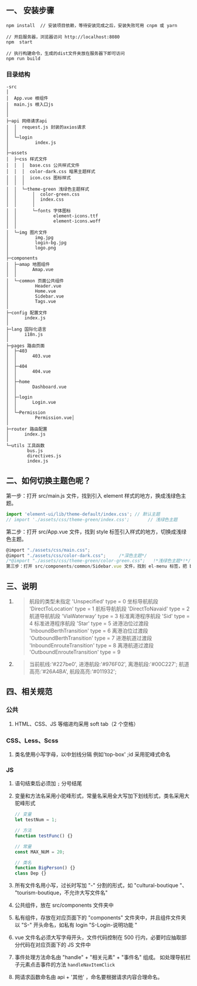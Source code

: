 ## 一、 安装步骤

```
npm install  // 安装项目依赖，等待安装完成之后，安装失败可用 cnpm 或 yarn

// 开启服务器，浏览器访问 http://localhost:8080
npm  start

// 执行构建命令，生成的dist文件夹放在服务器下即可访问
npm run build

```

### 目录结构

```
-src
│
│  App.vue 根组件
│  main.js 根入口js
│
│
├─api 网络请求api
│  │  request.js 封装的axios请求
│  │
│  └─login
│          index.js
│
├─assets
│  ├─css 样式文件
│  │  │  base.css 公共样式文件
│  │  │  color-dark.css 暗黑主题样式
│  │  │  icon.css 图标样式
│  │  │
│  │  └─theme-green 浅绿色主题样式
│  │      │  color-green.css
│  │      │  index.css
│  │      │
│  │      └─fonts 字体图标
│  │              element-icons.ttf
│  │              element-icons.woff
│  │
│  └─img 图片文件
│          img.jpg
│          login-bg.jpg
│          logo.png
│
├─components
│  ├─amap 地图组件
│  │      Amap.vue
│  │
│  └─common 页面公共组件
│          Header.vue
│          Home.vue
│          Sidebar.vue
│          Tags.vue
│
├─config 配置文件
│      index.js
│
├─lang 国际化语言
│      i18n.js
│
├─pages 路由页面
│  ├─403
│  │      403.vue
│  │
│  ├─404
│  │      404.vue
│  │
│  ├─home
│  │      Dashboard.vue
│  │
│  ├─login
│  │      Login.vue
│  │
│  └─Permission
│          Permission.vue│
│
├─router 路由配置
│      index.js
│
└─utils 工具函数
        bus.js
        directives.js
        index.js

```

## 二、如何切换主题色呢？

第一步：打开 src/main.js 文件，找到引入 element 样式的地方，换成浅绿色主题。

```javascript
import 'element-ui/lib/theme-default/index.css'; // 默认主题
// import './assets/css/theme-green/index.css';       // 浅绿色主题
```

第二步：打开 src/App.vue 文件，找到 style 标签引入样式的地方，切换成浅绿色主题。

```javascript
@import "./assets/css/main.css";
@import "./assets/css/color-dark.css";     /*深色主题*/
/*@import "./assets/css/theme-green/color-green.css";   !*浅绿色主题*!*/
第三步：打开 src/components/common/Sidebar.vue 文件，找到 el-menu 标签，把 background-color/text-color/active-text-color 属性去掉即可。
```

## 三、说明

1.  > 航段的类型未指定 'Unspecified' type = 0
    > 坐标导航航段 'DirectToLocation' type = 1
    > 航标导航航段 'DirectToNavaid' type = 2
    > 航道导航航段 'ViaWaterway' type = 3
    > 标准离港程序航段 'Sid' type = 4
    > 标准进港程序航段 'Star' type = 5
    > 进港泊位过渡段 'InboundBerthTransition' type = 6
    > 离港泊位过渡段 'OutboundBerthTransition' type = 7
    > 进港航道过渡段 'InboundEnrouteTransition' type = 8
    > 离港航道过渡段 'OutboundEnrouteTransition' type = 9

2.  > 当前航线:'#227be0', 进港航段:'#976F02', 离港航段:'#00C227';
    > 航道高亮:'#26A4BA', 航段高亮:'#011932';

## 四、相关规范

### 公共

1. HTML、CSS、JS 等缩进均采用 soft tab（2 个空格）

### CSS、Less、Scss

1. 类名使用小写字母，以中划线分隔 例如'top-box' ;id 采用驼峰式命名

### JS

1. 语句结束后必须加 `;` 分号结尾

2. 变量和方法名采用小驼峰形式，常量名采用全大写加下划线形式，类名采用大驼峰形式

    ```javascript
    // 变量
    let testNum = 1;

    // 方法
    function testFunc() {}

    // 常量
    const MAX_NUM = 20;

    // 类名
    function BigPerson() {}
    class Dep {}
    ```

3. 所有文件名用小写，过长时写加 "-" 分割的形式，如 "cultural-boutique "、 "tourism-boutique，不允许大写文件名"

4. 公共组件，放在 src/components 文件夹中

5. 私有组件，存放在对应页面下的 "components" 文件夹中，并且组件文件夹以 "S-" 开头命名，如私有 login "S-Login-说明功能 "

6. vue 文件名必须大写字母开头，文件代码控制在 500 行内，必要时应抽取部分代码在对应页面下的 JS 文件中

7. 事件处理方法命名由 "handle" + "相关元素" + "事件名" 组成。 如处理导航栏子元素点击事件的方法 `handleNavItemClick`

8. 网请求函数命名由 api + '其他' ，命名要根据请求内容合理命名。
